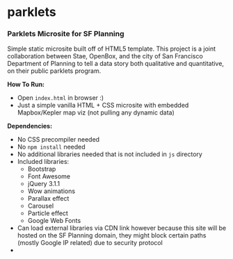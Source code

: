 # parklets
### Parklets Microsite for SF Planning ###

Simple static microsite built off of HTML5 template. This project is a joint collaboration between Stae, OpenBox, and the city of San Francisco Department of Planning to tell a data story both qualitative and quantitative, on their public parklets program.

**How To Run:**
- Open `index.html` in browser :)
- Just a simple vanilla HTML + CSS microsite with embedded Mapbox/Kepler map viz (not pulling any dynamic data)

**Dependencies:**
- No CSS precompiler needed
- No `npm install` needed
- No additional libraries needed that is not included in `js` directory
- Included libraries:
  - Bootstrap
  - Font Awesome
  - jQuery 3.1.1
  - Wow animations
  - Parallax effect
  - Carousel
  - Particle effect
  - Google Web Fonts
- Can load external libraries via CDN link however because this site will be hosted on the SF Planning domain, they might block certain paths (mostly Google IP related) due to security protocol
- 
  
